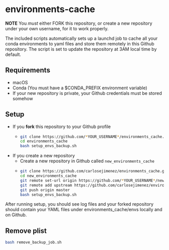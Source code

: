 # environments-cache
__NOTE__ You *must* either FORK this repository, or create a new repository under your own username, for it to work properly. 

The included scripts automatically sets up a launchd job to cache all your conda environments to yaml files and store them remotely in this Github repository. The script is set to update the repository at 3AM local time by default.

## Requirements
- macOS
- Conda (You must have a $CONDA_PREFIX environment variable)
- If your new repository is private, your Github credentials must be stored somehow

## Setup
- If you  __fork__ this repository to your Github profile
  - ```bash
    git clone https://github.com/*YOUR_USERNAME*/environments_cache.git
    cd environments_cache
    bash setup_envs_backup.sh
    ```
- If you create a new repository
  - Create a new repository in Github called `new_environments_cache`
  - ```bash
    git clone https://github.com/carlosejimenez/environments_cache.git new_environments_cache
    cd new_environments_cache
    git remote set-url origin https://github.com/*YOUR_USERNAME*/new_environments_cache
    git remote add upstream https://github.com/carlosejimenez/environments_cache
    git push origin master 
    bash setup_envs_backup.sh
    ```

After running setup, you should see log files and your forked repository should contain your YAML files under environments_cache/envs locally and on Github.

## Remove plist
```bash
bash remove_backup_job.sh
```